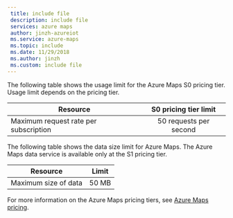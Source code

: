 ```yaml
---
 title: include file
 description: include file
 services: azure maps
 author: jinzh-azureiot
 ms.service: azure-maps
 ms.topic: include
 ms.date: 11/29/2018
 ms.author: jinzh
 ms.custom: include file
---
```


The following table shows the usage limit for the Azure Maps S0 pricing tier. Usage limit depends on the pricing tier. 

| Resource                              | S0 pricing tier limit |
|---------------------------------------|:---------------------:|
| Maximum request rate per subscription |   50 requests per second  |


The following table shows the data size limit for Azure Maps. The Azure Maps data service is available only at the S1 pricing tier.

| Resource                              | Limit |
|---------------------------------------|:---------------------:|
| Maximum size of data |   50 MB  |

For more information on the Azure Maps pricing tiers, see [Azure Maps pricing](https://azure.microsoft.com/pricing/details/azure-maps/).
